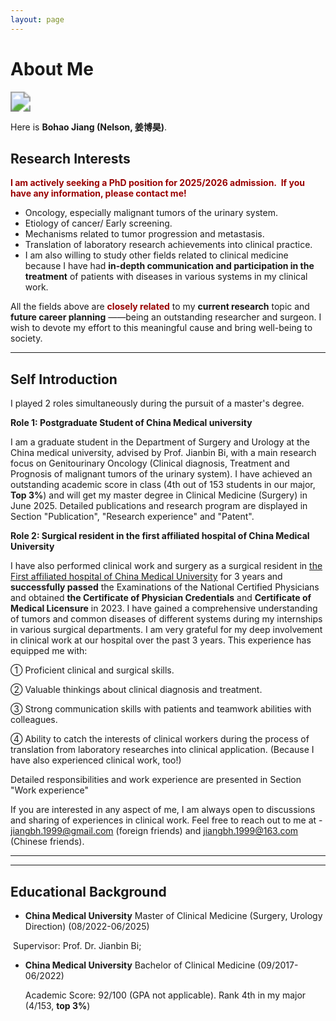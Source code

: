 ```yaml
---
layout: page
---
```


# About Me

<img src="https://nelsonjiang1999.github.io//Bohao Jiang.jpg" class="floatpic" style="zoom: 200%;" >

Here is **Bohao Jiang (Nelson, 姜博昊)**. 



## Research Interests

**<font color="#990000">I am actively seeking a PhD position for 2025/2026 admission.  If you have any information, please contact me!</font>**

- Oncology, especially malignant tumors of the urinary system. 
- Etiology of cancer/ Early screening.
- Mechanisms related to tumor progression and metastasis.
- Translation of laboratory research achievements into clinical practice.
- I am also willing to study other fields related to clinical medicine because I have had **in-depth communication and participation in the treatment** of patients with diseases in various systems in my clinical work.

All the fields above are **<font color="#990000">closely related</font>** to my **current research** topic and **future career planning** ——being an outstanding researcher and surgeon.  I wish to devote my effort to this meaningful cause and bring well-being to society.

---



## Self Introduction

I played 2 roles simultaneously during the pursuit of a master's degree.

**Role 1: Postgraduate Student of China Medical university** <br>

I am a graduate student in the Department of Surgery and Urology at the China medical university, advised by Prof. Jianbin Bi, with a main research focus on Genitourinary Oncology (Clinical diagnosis, Treatment and Prognosis of malignant tumors of the urinary system). I have achieved an outstanding academic score in class (4th out of 153 students in our major, **Top 3%**) and will get my master degree in Clinical Medicine (Surgery) in June 2025.  Detailed publications and research program are displayed in Section "Publication", "Research experience" and "Patent".

**Role 2: Surgical resident in the first affiliated hospital of China Medical University**<br>

I have also performed clinical work and surgery as a surgical resident in [the First affiliated hospital of China Medical University](https://www.cmu1h.com/home) for 3 years and **successfully passed** the Examinations of the National Certified Physicians and obtained **the Certificate of Physician Credentials** and **Certificate of Medical Licensure** in 2023. I have gained a comprehensive understanding of tumors and common diseases of different systems during my internships in various surgical departments.  I am very grateful for my deep involvement in clinical work at our hospital over the past 3 years. This experience has equipped me with: <br>

① Proficient clinical and surgical skills.<br>

② Valuable thinkings about clinical diagnosis and treatment.<br>

③ Strong communication skills with patients and teamwork abilities with colleagues.<br>

④ Ability to catch the interests of clinical workers during the process of translation from laboratory researches into clinical application. (Because I have also experienced clinical work, too!)<br>

Detailed responsibilities and work experience are presented in Section "Work experience"

If you are interested in any aspect of me, I am always open to discussions and sharing of experiences in clinical work. Feel free to reach out to me at - jiangbh.1999@gmail.com (foreign friends) and jiangbh.1999@163.com (Chinese friends).

---





---

## Educational Background

- **China Medical University**  Master of Clinical Medicine (Surgery, Urology Direction) (08/2022-06/2025)<br>

​        Supervisor: Prof. Dr. Jianbin Bi;            

- **China Medical University**  Bachelor of Clinical Medicine  (09/2017-06/2022)

  Academic Score: 92/100 (GPA not applicable).  Rank 4th in my major (4/153, **top 3%**)




